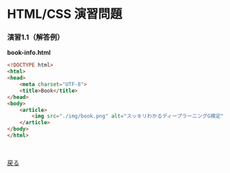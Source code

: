 # HTML/CSS 演習問題

### 演習1.1（解答例）

**book-info.html**

```html
<!DOCTYPE html>
<html>
<head>
    <meta charset="UTF-8">
    <title>Book</title>
</head>
<body>
    <article>
        <img src="./img/book.png" alt="スッキリわかるディープラーニングG検定">
    </article>
</body>
</html>
```

<br>

[戻る](../../..)